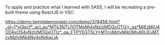 To apply and practice what I learned with SASS, I will be recreating a pre-built theme using ReactJS in VSC:

https://demo.templatemonster.com/demo/374456.html?_gl=1*vl3qcf*_gcl_au*MTk3NTU1OTMxMi4xNzIzMDQxOTI2*_ga*MjEzMjU4ODAxOS4xNzIzMDQxOTIz*_ga_FTPYEGT5LY*MTcyMzIyMjk0My40LjEuMTcyMzIyMjk4Ny4xNi4wLjA.
